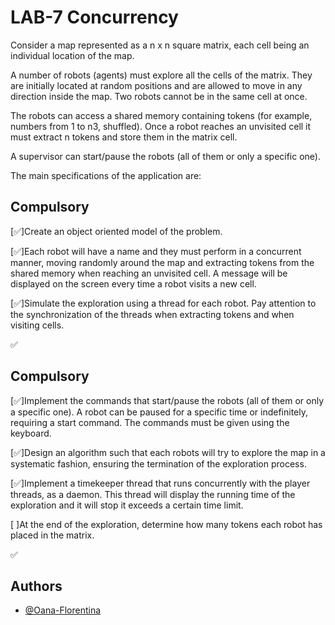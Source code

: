 
# LAB-7 Concurrency
Consider a map represented as a n x n square matrix, each cell being an individual location of the map.

A number of robots (agents) must explore all the cells of the matrix. They are initially located at random positions and are allowed to move in any direction inside the map. Two robots cannot be in the same cell at once.

The robots can access a shared memory containing tokens (for example, numbers from 1 to n3, shuffled). Once a robot reaches an unvisited cell it must extract n tokens and store them in the matrix cell.

A supervisor can start/pause the robots (all of them or only a specific one).

The main specifications of the application are:






## Compulsory
[✅]Create an object oriented model of the problem.

[✅]Each robot will have a name and they must perform in a concurrent manner, moving randomly around the map and extracting tokens from the shared memory when reaching an unvisited cell.
A message will be displayed on the screen every time a robot visits a new cell.

[✅]Simulate the exploration using a thread for each robot.
Pay attention to the synchronization of the threads when extracting tokens and when visiting cells.

✅ 
## Compulsory
[✅]Implement the commands that start/pause the robots (all of them or only a specific one). A robot can be paused for a specific time or indefinitely, requiring a start command.
The commands must be given using the keyboard.

[✅]Design an algorithm such that each robots will try to explore the map in a systematic fashion, ensuring the termination of the exploration process.

[✅]Implement a timekeeper thread that runs concurrently with the player threads, as a daemon. This thread will display the running time of the exploration and it will stop it exceeds a certain time limit.

[ ]At the end of the exploration, determine how many tokens each robot has placed in the matrix.

✅
## Authors

- [@Oana-Florentina](https://github.com/Oana-Florentina)


